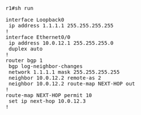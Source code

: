 <pre lang="...">
r1#sh run

interface Loopback0
 ip address 1.1.1.1 255.255.255.255
!
interface Ethernet0/0
 ip address 10.0.12.1 255.255.255.0
 duplex auto
!
router bgp 1
 bgp log-neighbor-changes
 network 1.1.1.1 mask 255.255.255.255
 neighbor 10.0.12.2 remote-as 2
 neighbor 10.0.12.2 route-map NEXT-HOP out
!
route-map NEXT-HOP permit 10
 set ip next-hop 10.0.12.3
!         
</pre>
